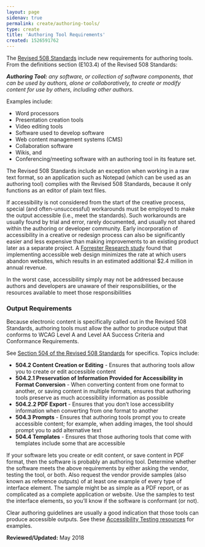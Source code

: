 ```yaml
---
layout: page
sidenav: true
permalink: create/authoring-tools/
type: create
title: 'Authoring Tool Requirements'
created: 1526591762
---
```


The [Revised 508 Standards][1] include new requirements for authoring tools. From the definitions section (E103.4) of the Revised 508 Standards:

_**Authoring Tool:** any software, or collection of software components, that can be used by authors, alone or collaboratively, to create or modify content for use by others, including other authors._

Examples include:

  * Word processors
  * Presentation creation tools
  * Video editing tools
  * Software used to develop software
  * Web content management systems (CMS)
  * Collaboration software
  * Wikis, and
  * Conferencing/meeting software with an authoring tool in its feature set.

The Revised 508 Standards include an exception when working in a raw text format, so an application such as Notepad (which can be used as an authoring tool) complies with the Revised 508 Standards, because it only functions as an editor of plain text files.

If accessibility is not considered from the start of the creative process, special (and often-unsuccessful) workarounds must be employed to make the output accessible (i.e., meet the standards). Such workarounds are usually found by trial and error, rarely documented, and usually not shared within the authoring or developer community. Early incorporation of accessibility in a creative or redesign process can also be significantly easier and less expensive than making improvements to an existing product later as a separate project. A [Forrester Research study](https://digital.gov/2017/05/09/benefits-of-accessible-design/) found that implementing accessible web design minimizes the rate at which users abandon websites, which results in an estimated additional $2.4 million in annual revenue.

In the worst case, accessibility simply may not be addressed because authors and developers are unaware of their responsibilities, or the resources available to meet those responsibilities

### Output Requirements

Because electronic content is specifically called out in the Revised 508 Standards, authoring tools must allow the author to produce output that conforms to WCAG Level A and Level AA Success Criteria and Conformance Requirements.

See [Section 504 of the Revised 508 Standards][2] for specifics. Topics include:

  * **504.2 Content Creation or Editing** - Ensures that authoring tools allow you to create or edit accessible content
  * **504.2.1 Preservation of Information Provided for Accessibility in Format Conversion** - When converting content from one format to another, or saving content in multiple formats, ensures that authoring tools preserve as much accessibility information as possible
  * **504.2.2 PDF Export** - Ensures that you don’t lose accessibility information when converting from one format to another
  * **504.3 Prompts** - Ensures that authoring tools prompt you to create accessible content; for example, when adding images, the tool should prompt you to add alternative text 
  * **504.4 Templates** - Ensures that those authoring tools that come with templates include some that are accessible

If your software lets you create or edit content, or save content in PDF format, then the software is probably an authoring tool. Determine whether the software meets the above requirements by either asking the vendor, testing the tool, or both. Also request the vendor provide samples (also known as reference outputs) of at least one example of every type of interface element. The sample might be as simple as a PDF report, or as complicated as a complete application or website. Use the samples to test the interface elements, so you’ll know if the software is conformant (or not).

Clear authoring guidelines are usually a good indication that those tools can produce accessible outputs. See these [Accessibility Testing resources][3] for examples.

**Reviewed/Updated:** May 2018

 [1]: https://www.access-board.gov/guidelines-and-standards/communications-and-it/about-the-ict-refresh/final-rule/text-of-the-standards-and-guidelines
 [2]: https://www.access-board.gov/guidelines-and-standards/communications-and-it/about-the-ict-refresh/final-rule/text-of-the-standards-and-guidelines#504-authoring-tools
 [3]: {{site.baseurl}}/test